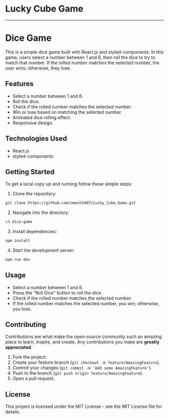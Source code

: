 # Lucky Cube Game 

---

# Dice Game

This is a simple dice game built with React.js and styled-components. In this game, users select a number between 1 and 6, then roll the dice to try to match that number. If the rolled number matches the selected number, the user wins; otherwise, they lose.

## Features

- Select a number between 1 and 6.
- Roll the dice.
- Check if the rolled number matches the selected number.
- Win or lose based on matching the selected number.
- Animated dice rolling effect.
- Responsive design.

## Technologies Used

- React.js
- styled-components

## Getting Started

To get a local copy up and running follow these simple steps:

1. Clone the repository:

```bash
git clone https://github.com/umesh2407/Lucky_Cube_Game.git
```

2. Navigate into the directory:

```bash
cd dice-game
```

3. Install dependencies:

```bash
npm install
```

4. Start the development server:

```bash
npm run dev
```

## Usage

- Select a number between 1 and 6.
- Press the "Roll Dice" button to roll the dice.
- Check if the rolled number matches the selected number.
- If the rolled number matches the selected number, you win; otherwise, you lose.

## Contributing

Contributions are what make the open-source community such an amazing place to learn, inspire, and create. Any contributions you make are **greatly appreciated**.

1. Fork the project.
2. Create your feature branch (`git checkout -b feature/AmazingFeature`).
3. Commit your changes (`git commit -m 'Add some AmazingFeature'`).
4. Push to the branch (`git push origin feature/AmazingFeature`).
5. Open a pull request.

## License

This project is licensed under the MIT License - see the MIT License file for details.




